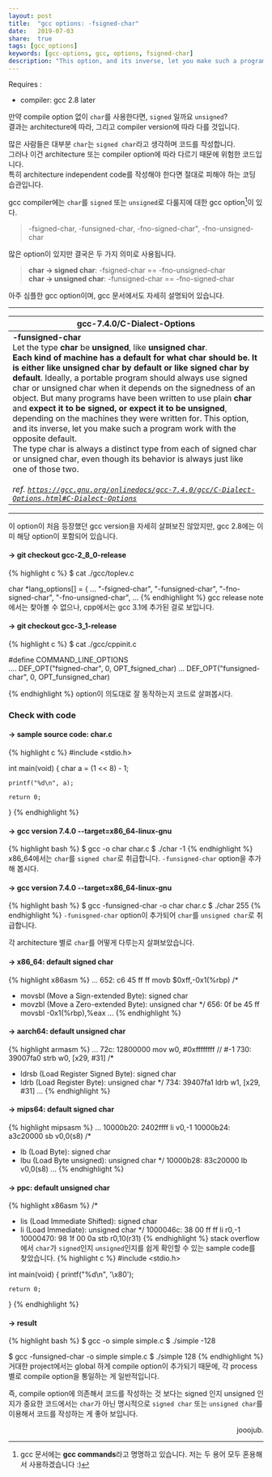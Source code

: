 ```yaml
---
layout: post
title:  "gcc options: -fsigned-char"
date:   2019-07-03
share:	true
tags: [gcc_options]
keywords: [gcc-options, gcc, options, fsigned-char]
description: "This option, and its inverse, let you make such a program work with the opposite default."
---
```


Requires :
 * compiler: gcc 2.8 later

만약 compile option 없이 `char`를 사용한다면, `signed` 일까요 `unsigned`? <br>
결과는 architecture에 따라, 그리고 compiler version에 따라 다를 것입니다.

많은 사람들은 대부분 `char`는 `signed char`라고 생각하며 코드를 작성합니다.<br>
그러나 이건 architecture 또는 compiler option에 따라 다르기 때문에 위험한 코드입니다.<br>
특히 architecture independent code를 작성해야 한다면 절대로 피해야 하는 코딩 습관입니다.

gcc compiler에는 `char`를 `signed` 또는 `unsigned`로 다룰지에 대한 gcc option[^1]이 있다.

[^1]: gcc 문서에는 <b>gcc commands</b>라고 명명하고 있습니다. 저는 두 용어 모두 혼용해서 사용하겠습니다 :)
> -fsigned-char, -funsigned-char, -fno-signed-char", -fno-unsigned-char

많은 option이 있지만 결국은 두 가지 의미로 사용됩니다.
> <b>char -> signed char</b>: -fsigned-char == -fno-unsigned-char<br>
> <b>char -> unsigned char</b>: -funsigned-char == -fno-signed-char

아주 심플한 gcc option이며, gcc 문서에서도 자세히 설명되어 있습니다.

***
<table>
    <thead>
        <tr>
            <th>gcc-7.4.0/C-Dialect-Options</th>
        </tr>
    </thead>
    <tbody>
        <tr>
            <td>
                <b>-funsigned-char</b><br>
                Let the type <b>char</b> be <b>unsigned</b>, like <b>unsigned char</b>.<br>
                <b>Each kind of machine has a default for what char should be. It is either like unsigned char by default or like signed char by default</b>.
                Ideally, a portable program should always use signed char or unsigned char when it depends on the signedness of an object. But many programs have been written to use plain <b>char</b> and <b>expect it to be signed, or expect it to be unsigned</b>, depending on the machines they were written for. This option, and its inverse, let you make such a program work with the opposite default.<br>
                The type char is always a distinct type from each of signed char or unsigned char, even though its behavior is always just like one of those two.
                <br><br>
                <cite>ref. <a href="https://gcc.gnu.org/onlinedocs/gcc-7.4.0/gcc/C-Dialect-Options.html#C-Dialect-Optionsl"><code>https://gcc.gnu.org/onlinedocs/gcc-7.4.0/gcc/C-Dialect-Options.html#C-Dialect-Options</code></a></cite>
            </td>
        </tr>
    </tbody>
</table>

***
이 option이 처음 등장했던 gcc version을 자세히 살펴보진 않았지만, gcc 2.8에는 이미 해당 option이 포함되어 있습니다.

#### -> git checkout gcc-2_8_0-release
{% highlight c %}
$ cat ./gcc/toplev.c

char *lang_options[] =
{
	...
  "-fsigned-char",
  "-funsigned-char",
  "-fno-signed-char",
  "-fno-unsigned-char",
  ...
{% endhighlight %}
gcc release note에서는 찾아볼 수 없으나, cpp에서는 gcc 3.1에 추가된 걸로 보입니다.
#### -> git checkout gcc-3_1-release
{% highlight c %}
$ cat ./gcc/cppinit.c

#define COMMAND_LINE_OPTIONS                                      \
....
  DEF_OPT("fsigned-char",             0,      OPT_fsigned_char)
...
  DEF_OPT("funsigned-char",           0,      OPT_funsigned_char)

{% endhighlight %}
option이 의도대로 잘 동작하는지 코드로 살펴봅시다.
### Check with code
#### -> sample source code: char.c
{% highlight c %}
#include <stdio.h>

int main(void) {
	char a = (1 << 8) - 1;

	printf("%d\n", a);

	return 0;
}
{% endhighlight %}
#### -> gcc version 7.4.0 --target=x86_64-linux-gnu
{% highlight bash %}
$ gcc -o char char.c 
$ ./char
-1
{% endhighlight %}
x86_64에서는 `char`를 `signed char`로 취급합니다.
`-funsigned-char` option을 추가해 봅시다.
#### -> gcc version 7.4.0 --target=x86_64-linux-gnu
{% highlight bash %}
$ gcc -funsigned-char -o char char.c 
$ ./char
255
{% endhighlight %}
`-funisgned-char` option이 추가되어 `char`를 `unsigned char`로 취급합니다.

각 architecture 별로 `char`를 어떻게 다루는지 살펴보았습니다.
#### -> x86_64: default signed char
{% highlight x86asm %}
...
 652:	c6 45 ff ff          	movb   $0xff,-0x1(%rbp)
 /* 
  - movsbl (Move a Sign-extended Byte): signed char
  - movzbl (Move a Zero-extended Byte): unsigned char
 */
 656:	0f be 45 ff          	movsbl -0x1(%rbp),%eax
...
{% endhighlight %}
#### -> aarch64: default unsigned char
{% highlight armasm %}
...
 72c:	12800000 	mov	w0, #0xffffffff            	// #-1
 730:	39007fa0 	strb	w0, [x29, #31]
 /*
  - ldrsb (Load Register Signed Byte): signed char
  - ldrb (Load Register Byte): unsigned char
 */
 734:	39407fa1 	ldrb	w1, [x29, #31]
...
{% endhighlight %}
#### -> mips64: default signed char
{% highlight mipsasm %}
...
 10000b20:	2402ffff 	li	v0,-1
 10000b24:	a3c20000 	sb	v0,0(s8)
 /*
  - lb (Load Byte): signed char
  - lbu (Load Byte unsigned): unsigned char
 */
 10000b28:	83c20000 	lb	v0,0(s8)
...
{% endhighlight %}
#### -> ppc: default unsigned char
{% highlight x86asm %}
 /*
  - lis (Load Immediate Shifted): signed char
  - li (Load Immediate): unsigned char
 */
 1000046c:	38 00 ff ff 	li      r0,-1
 10000470:	98 1f 00 0a 	stb     r0,10(r31)
{% endhighlight %}
stack overflow에서 `char`가 `signed`인지 `unsigned`인지를 쉽게 확인할 수 있는 sample code를 찾았습니다.
{% highlight c %}
#include <stdio.h>

int main(void) {
  printf("%d\n", '\x80');

	return 0;
}
{% endhighlight %}
#### -> result
{% highlight bash %}
$ gcc -o simple simple.c 
$ ./simple
-128

$ gcc -funsigned-char -o simple simple.c 
$ ./simple
128
{% endhighlight %}
거대한 project에서는 global 하게 compile option이 추가되기 때문에, 각 process 별로 compile option을 통일하는 게 일반적입니다.

즉, compile option에 의존해서 코드를 작성하는 것 보다는 signed 인지 unsigned 인지가 중요한 코드에서는 `char`가 아닌 명시적으로 `signed char` 또는 `unsigned char`를 이용해서 코드를 작성하는 게 좋아 보입니다.
<div align="right">
jooojub.
</div>
